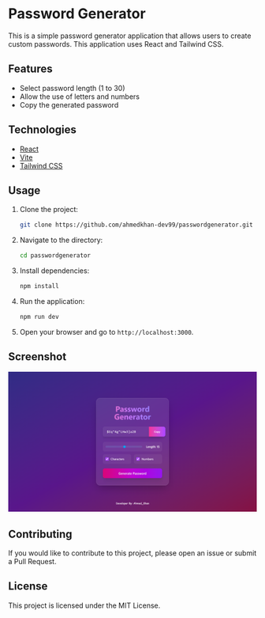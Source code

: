 # Password Generator

This is a simple password generator application that allows users to create custom passwords. This application uses React and Tailwind CSS.

## Features

- Select password length (1 to 30)
- Allow the use of letters and numbers
- Copy the generated password

## Technologies

- [React](https://reactjs.org/)
- [Vite](https://vitejs.dev/)
- [Tailwind CSS](https://tailwindcss.com/)

## Usage

1. Clone the project:
   ```bash
   git clone https://github.com/ahmedkhan-dev99/passwordgenerator.git
   ```

2. Navigate to the directory:
   ```bash
   cd passwordgenerator
   ```

3. Install dependencies:
   ```bash
   npm install
   ```

4. Run the application:
   ```bash
   npm run dev
   ```

5. Open your browser and go to `http://localhost:3000`.

## Screenshot

<img src="screenshot.png" alt="Password Generator Screenshot" />

## Contributing

If you would like to contribute to this project, please open an issue or submit a Pull Request.

## License

This project is licensed under the MIT License.

